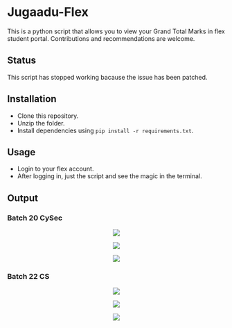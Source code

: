 # Jugaadu-Flex
This is a python script that allows you to view your Grand Total Marks in flex student portal. Contributions and recommendations are welcome.

## Status
This script has stopped working bacause the issue has been patched.

## Installation
* Clone this repository.
* Unzip the folder.
* Install dependencies using ```pip install -r requirements.txt```.

## Usage
* Login to your flex account.
* After logging in, just the script and see the magic in the terminal.

## Output
### Batch 20 CySec
<p align="center">
  <img src="https://user-images.githubusercontent.com/87650614/212497016-f9b8bf1c-69e0-466b-9a77-b50731883757.png" />
</p>

<p align="center">
  <img src="https://user-images.githubusercontent.com/87650614/212497376-797a55ed-9eb5-4c5c-b744-17e6fed12b73.png" />
</p>

<p align="center">
  <img src="https://user-images.githubusercontent.com/87650614/212497434-ab5bd821-c30d-4df1-a678-b6dd034d46ec.png" />
</p>

### Batch 22 CS
<p align="center">
  <img src="https://user-images.githubusercontent.com/87650614/212497486-d4282811-a648-4be4-a060-556fb0ef9d94.png" />
</p>

<p align="center">
  <img src="https://user-images.githubusercontent.com/87650614/212497529-f467fc74-6a70-4ca9-867b-3ea2b1a8bde4.png" />
</p>

<p align="center">
  <img src="https://user-images.githubusercontent.com/87650614/212497559-e419996d-0ba3-406a-ae9a-12b3d41a7718.png" />
</p>

